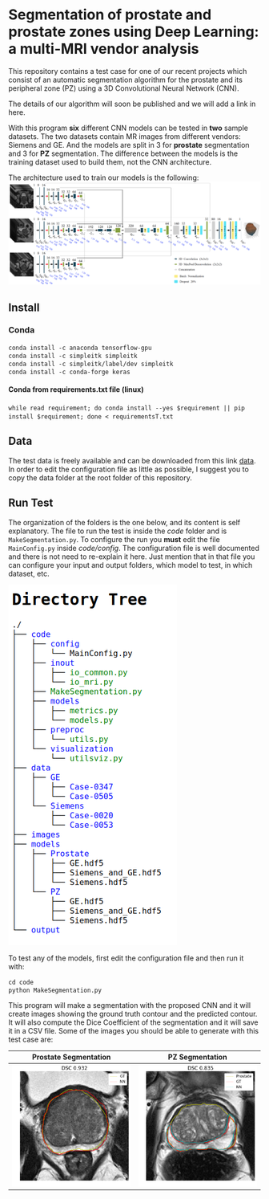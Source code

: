 # Segmentation of prostate and prostate zones using Deep Learning: a multi-MRI vendor analysis
This repository contains a test case for one of our recent projects which consist of an automatic
segmentation algorithm for the prostate and its peripheral zone (PZ) using a 3D Convolutional Neural Network (CNN). 

The details of our algorithm will soon be published and we will add a link in here. 

With this program **six** different CNN models can be tested in **two** sample datasets. The two datasets contain MR images from 
different vendors: Siemens and GE. And the models are split in 3 for **prostate** segmentation and 3 for **PZ** segmentation. The
difference between the models is the training dataset used to build them, not the CNN architecture. 

The architecture used to train our models is the following:
![alt text](https://github.com/olmozavala/Prostate_and_PZ_DL_Segmentation_Code/raw/master/images/NN.png "CNN model")

## Install

### Conda 

```
conda install -c anaconda tensorflow-gpu 
conda install -c simpleitk simpleitk 
conda install -c simpleitk/label/dev simpleitk
conda install -c conda-forge keras 
```

#### Conda  from requirements.txt file (linux)
`
while read requirement; do conda install --yes $requirement || pip install $requirement; done < requirementsT.txt
`

## Data
The test data is freely available and can be downloaded from this link [data](https://goo.gl/193hqk). In order to edit the 
configuration file as little as possible, I suggest you to copy the data folder at the root folder of this repository.

## Run Test
The organization of the folders is the one below, and its content is self explanatory. 
The file to run the test is inside the *code* folder and is `MakeSegmentation.py`. To configure the run you **must** edit
the file `MainConfig.py` inside *code/config*. The configuration file is well documented and there is not need to re-explain it
here. Just mention that in that file you can configure your input and output folders, which model to test, in which dataset, etc. 

![alt text](https://github.com/olmozavala/Prostate_and_PZ_DL_Segmentation_Code/raw/master/images/tree.png "Project organization")

To test any of the models, first edit the configuration file and then run it with:
```
cd code
python MakeSegmentation.py
```

This program will make a segmentation with the proposed CNN and it will create images showing the ground truth contour and the
predicted contour. It will also compute the Dice Coefficient of the segmentation and it will save it in a CSV file.
Some of the images you should be able to generate with this test case are:


Prostate Segmentation | PZ Segmentation
:---------:|:---------:
![alt text](https://github.com/olmozavala/Prostate_and_PZ_DL_Segmentation_Code/raw/master/images/ex1.png "Prostate segmentation") | ![alt text](https://github.com/olmozavala/Prostate_and_PZ_DL_Segmentation_Code/raw/master/images/ex2.png "PZ segmentation")

